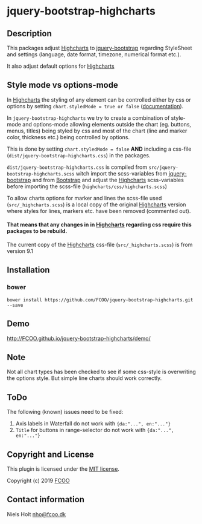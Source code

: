 # jquery-bootstrap-highcharts
>
[Highcharts]: https://highcharts.com/



## Description
This packages adjust [Highcharts](https://www.highcharts.com/) to [jquery-bootstrap](https://github.com/FCOO/jquery-bootstrap) regarding StyleSheet and settings (language, date format, timezone, numerical format etc.).

It also adjust default options for [Highcharts](https://www.highcharts.com/)

## Style mode vs options-mode

In [Highcharts] the styling of any element can be controlled either by css or options by setting `chart.styledMode = true or false` ([documentation](https://www.highcharts.com/docs/chart-design-and-style/style-by-css)).

In `jquery-bootstrap-highcharts` we try to create a combination of style-mode and options-mode allowing elements outside the chart (eg. buttons, menus, titles) being styled by css and most of the chart (line and marker color, thickness etc.) being controlled by options.

This is done by setting `chart.styledMode = false` **AND** including a css-file (`dist/jquery-bootstrap-highcharts.css`) in the packages.

`dist/jquery-bootstrap-highcharts.css` is compiled from `src/jquery-bootstrap-highcharts.scss` witch import the scss-variables from [jquery-bootstrap](https://github.com/FCOO/jquery-bootstrap) and from [Bootstrap](https://getbootstrap.com/) and adjust the [Highcharts] scss-variables before importing the scss-file (`highcharts/css/highcharts.scss`)

To allow charts options for marker and lines the scss-file used (`src/_highcharts.scss`) is a local copy of the original [Highcharts] version where styles for lines, markers etc. have been removed (commented out).

#### That means that any changes in in [Highcharts] regarding css require this packages to be rebuild.

The current copy of the [Highcharts] css-file (`src/_highcharts.scss`) is from version 9.1
          


## Installation
### bower
`bower install https://github.com/FCOO/jquery-bootstrap-highcharts.git --save`

## Demo
http://FCOO.github.io/jquery-bootstrap-highcharts/demo/


## Note
Not all chart types has been checked to see if some css-style is overwriting the options style. But simple line charts should work correctly.  

<!-- 

[Due to a bug](https://github.com/highcharts/highcharts/issues/15676) it is necessary to set `clip: false` for all `series` when using options `chart.scrollablePlotArea` to have a scrollable chart 

    series: [{
        ...
        clip: false
    },....,{
        ...
        clip: false
    }]
-->    
 

## ToDo

The following (known) issues need to be fixed:

1. Axis labels in Waterfall do not work with `{da:"...", en:"..."}`
2. `Title` for buttons in range-selector do not work with `{da:"...", en:"..."}`

## Copyright and License
This plugin is licensed under the [MIT license](https://github.com/FCOO/jquery-bootstrap-highcharts/LICENSE).

Copyright (c) 2019 [FCOO](https://github.com/FCOO)

## Contact information

Niels Holt nho@fcoo.dk